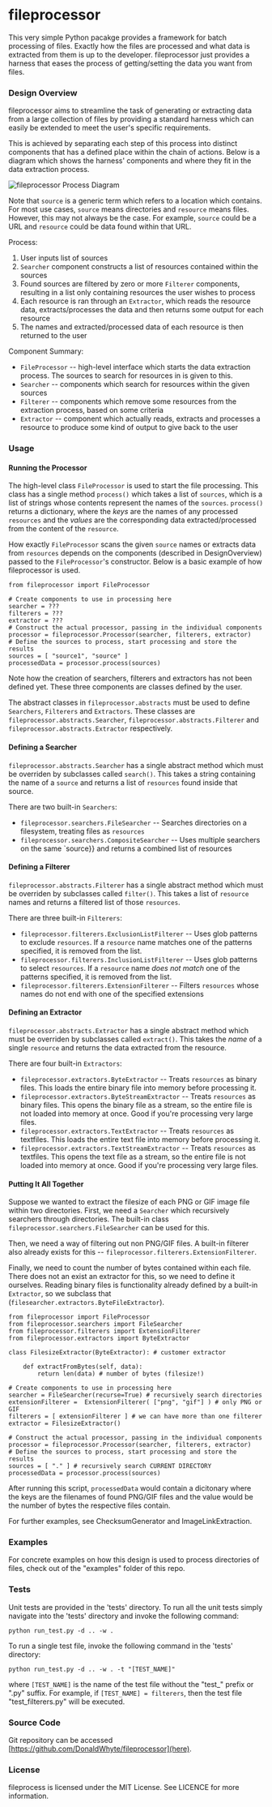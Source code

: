 # fileprocessor

This very simple Python pacakge provides a framework for batch processing of files. Exactly how the files are processed and what data is extracted from them is up to the developer. fileprocessor just provides a harness that eases the process of getting/setting the data you want from files.

### Design Overview

fileprocessor aims to streamline the task of generating or extracting data from a large collection of files by providing a standard harness which can easily be extended to meet the user's specific requirements.

This is achieved by separating each step of this process into distinct components that has a defined place within the chain of actions. Below is a diagram which shows the harness' components and where they fit in the data extraction process.

![fileprocessor Process Diagram](https://raw.github.com/DonaldWhyte/fileprocessor/master/docs/fileprocessor_design.png)

Note that `source` is a generic term which refers to a location which contains. For most use cases, `source` means directories and `resource` means files. However, this may not always be the case. For example, `source` could be a URL and `resource` could be data found within that URL.

Process:

1. User inputs list of sources
2. `Searcher` component constructs a list of resources contained within the sources
3. Found sources are filtered by zero or more `Filterer` components, resulting in a list only containing resources the user wishes to process
4. Each resource is ran through an `Extractor`, which reads the resource data, extracts/processes the data and then returns some output for each resource
5. The names and extracted/processed data of each resource is then returned to the user

Component Summary:

* `FileProcessor` -- high-level interface which starts the data extraction process. The sources to search for resources in is given to this.
* `Searcher` -- components which search for resources within the given sources
* `Filterer` -- components which remove some resources from the extraction process, based on some criteria
* `Extractor` -- component which actually reads, extracts and processes a resource to produce some kind of output to give back to the user

### Usage

#### Running the Processor

The high-level class `FileProcessor` is used to start the file processing. This class has a single method `process()` which takes a list of `sources`, which is a list of strings whose contents represent the names of the `sources`. `process()` returns a dictionary, where the *keys* are the names of any processed `resources` and the *values* are the corresponding data extracted/processed from the content of the `resource`.

How exactly `FileProcessor` scans the given `source` names or extracts data from `resources` depends on the components (described in DesignOverview) passed to the `FileProcessor`'s constructor. Below is a basic example of how fileprocessor is used.

```
from fileprocessor import FileProcessor

# Create components to use in processing here
searcher = ???
filterers = ???
extractor = ???
# Construct the actual processor, passing in the individual components
processor = fileprocessor.Processor(searcher, filterers, extractor)
# Define the sources to process, start processing and store the results
sources = [ "source1", "source" ]
processedData = processor.process(sources)
```

Note how the creation of searchers, filterers and extractors has not been defined yet. These three components are classes defined by the user.

The abstract classes in `fileprocessor.abstracts` must be used to define `Searchers`, `Filterers` and  `Extractors`. These classes are `fileprocessor.abstracts.Searcher`, `fileprocessor.abstracts.Filterer` and `fileprocessor.abstracts.Extractor` respectively.

#### Defining a Searcher

`fileprocessor.abstracts.Searcher` has a single abstract method which must be overriden by subclasses called `search()`. This takes a string containing the name of a `source` and returns a list of `resources` found inside that source.

There are two built-in `Searchers`:

* `fileprocessor.searchers.FileSearcher` -- Searches directories on a filesystem, treating files as `resources`
* `fileprocessor.searchers.CompositeSearcher` -- Uses multiple searchers on the same `source}} and returns a combined list of resources

#### Defining a Filterer

`fileprocessor.abstracts.Filterer` has a single abstract method which must be overriden by subclasses called `filter()`. This takes a list of `resource` names and returns a filtered list of those `resources`.

There are three built-in `Filterers`:

* `fileprocessor.filterers.ExclusionListFilterer` -- Uses glob patterns to exclude `resources`. If a `resource` name matches one of the patterns specified, it is removed from the list.
* `fileprocessor.filterers.InclusionListFilterer` -- Uses glob patterns to select `resources`. If a `resource` name *does not match* one of the patterns specified, it is removed from the list.
* `fileprocessor.filterers.ExtensionFilterer` -- Filters `resources` whose names do not end with one of the specified extensions

#### Defining an Extractor

`fileprocessor.abstracts.Extractor` has a single abstract method which must be overriden by subclasses called `extract()`. This takes the *name* of a single `resource` and returns the data extracted from the resource.

There are four built-in `Extractors`:

* `fileprocessor.extractors.ByteExtractor` -- Treats `resources` as binary files. This loads the entire binary file into memory before processing it.
* `fileprocessor.extractors.ByteStreamExtractor` -- Treats `resources` as binary files. This opens the binary file as a stream, so the entire file is not loaded into memory at once. Good if you're processing very large files.
* `fileprocessor.extractors.TextExtractor` -- Treats `resources` as textfiles. This loads the entire text file into memory before processing it.
* `fileprocessor.extractors.TextStreamExtractor` -- Treats `resources` as textfiles. This opens the text file as a stream, so the entire file is not loaded into memory at once. Good if you're processing very large files.

#### Putting It All Together

Suppose we wanted to extract the filesize of each PNG or GIF image file within two directories. First, we need a `Searcher` which recursively searchers through directories. The built-in class `fileprocessor.searchers.FileSearcher` can be used for this.

Then, we need a way of filtering out non PNG/GIF files. A built-in filterer also already exists for this -- `fileprocessor.filterers.ExtensionFilterer`.

Finally, we need to count the number of bytes contained within each file. There does not an exist an extractor for this, so we need to define it ourselves. Reading binary files is functionality already defined by a built-in `Extractor`, so we subclass that (`filesearcher.extractors.ByteFileExtractor`).

```
from fileprocessor import FileProcessor
from fileprocessor.searchers import FileSearcher
from fileprocessor.filterers import ExtensionFilterer
from fileprocessor.extractors import ByteExtractor

class FilesizeExtractor(ByteExtractor): # customer extractor

    def extractFromBytes(self, data):
        return len(data) # number of bytes (filesize!)

# Create components to use in processing here
searcher = FileSearcher(recurse=True) # recursively search directories
extensionFilterer =  ExtensionFilterer( ["png", "gif"] ) # only PNG or GIF 
filterers = [ extensionFilterer ] # we can have more than one filterer
extractor = FilesizeExtractor()

# Construct the actual processor, passing in the individual components
processor = fileprocessor.Processor(searcher, filterers, extractor)
# Define the sources to process, start processing and store the results
sources = [ "." ] # recursively search CURRENT DIRECTORY
processedData = processor.process(sources)
```

After running this script, `processedData` would contain a dicitonary where the keys are the filenames of found PNG/GIF files and the value would be the number of bytes the respective files contain.

For further examples, see ChecksumGenerator and ImageLinkExtraction.

### Examples

For concrete examples on how this design is used to process directories of files, check out of the "examples" folder of this repo.

### Tests

Unit tests are provided in the 'tests' directory. To run all the unit tests simply navigate into the 'tests' directory and invoke the following command:

```
python run_test.py -d .. -w .
```

To run a single test file, invoke the following command in the 'tests' directory:

```
python run_test.py -d .. -w . -t "[TEST_NAME]"
```

where `[TEST_NAME]` is the name of the test file without the "test_" prefix or ".py" suffix. For example, if `[TEST_NAME] = filterers`, then the test file "test_filterers.py" will be executed.

### Source Code

Git repository can be accessed [https://github.com/DonaldWhyte/fileprocessor](here).

### License

fileprocess is licensed under the MIT License. See LICENCE for more information.
